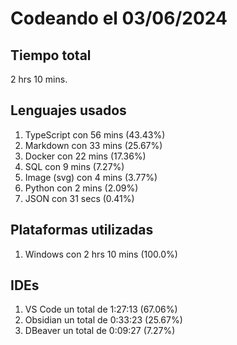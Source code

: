 # Codeando el 03/06/2024

## Tiempo total
2 hrs 10 mins.

## Lenguajes usados
1. TypeScript con 56 mins (43.43%)
1. Markdown con 33 mins (25.67%)
1. Docker con 22 mins (17.36%)
1. SQL con 9 mins (7.27%)
1. Image (svg) con 4 mins (3.77%)
1. Python con 2 mins (2.09%)
1. JSON con 31 secs (0.41%)

## Plataformas utilizadas
1. Windows con 2 hrs 10 mins (100.0%)

## IDEs
1. VS Code un total de 1:27:13 (67.06%)
1. Obsidian un total de 0:33:23 (25.67%)
1. DBeaver un total de 0:09:27 (7.27%)
